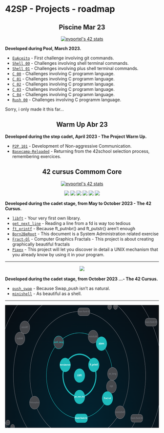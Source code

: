 # 42SP - Projects - roadmap

<h2 align="center">
	Piscine Mar 23
</h2>

<p align="center">
	<a href="https://github.com/JaeSeoKim/badge42"><img src="https://badge42.vercel.app/api/v2/clgz3vp5u001608l5gzuhclek/stats?cursusId=9&coalitionId=undefined" alt="evportel's 42 stats" /></a>
</p>

<strong>Developed during Pool, March 2023.</strong><br>

* [`EuAceito`](https://github.com/evertonportela/42cursus-Piscine-C/tree/main/0.%20euaceito)	- First challenge involving git commands.
* [`Shell 00`](https://github.com/evertonportela/42cursus-Piscine-C/tree/main/1.%20shell00/)	- Challenges involving shell terminal commands.
* [`Shell 01`](https://github.com/evertonportela/42cursus-Piscine-C/tree/main/2.%20shell01/)	- Challenges involving plus shell terminal commands.
* [`C 00`](https://github.com/evertonportela/42cursus-Piscine-C/tree/main/3.%20C00/)	- Challenges involving C programm language.
* [`C 01`](https://github.com/evertonportela/42cursus-Piscine-C/tree/main/4.%20C01/)	- Challenges involving C programm language.
* [`C 02`](https://github.com/evertonportela/42cursus-Piscine-C/tree/main/5.%20C02/)	- Challenges involving C programm language.
* [`C 03`](https://github.com/evertonportela/42cursus-Piscine-C/tree/main/6.%20C03/)	- Challenges involving C programm language.
* [`C 04`](https://github.com/evertonportela/42cursus-Piscine-C/tree/main/7.%20C04/)	- Challenges involving C programm language.
* [`Rush 00`](https://github.com/evertonportela/42cursus-Piscine-C/tree/main/Rush00/)	- Challenges involving C programm language.
<p>Sorry, i only made it this far...</p>


<h2 align="center">
	Warm Up Abr 23
</h2>

<strong>Developed during the step cadet, April 2023 - The Project Warm Up.</strong><br>

* [`P2P 101`](#)	- Development of Non-aggressive Communication.
* [`Basecamp-Reloaded`](https://github.com/evertonportela/42cursus-00-Warm-Up/tree/main/Basecamp-Reloaded)	- Returning from the 42school selection process, remembering exercices.

<h2 align="center">
	42 cursus Commom Core
</h2>
<p align="center">
	<a href="https://profile.intra.42.fr/users/evportel"><img src="https://game.42sp.org.br/static/assets/achievements/phase_onee.png" alt="evportel's 42 stats" /></a>
</p>
<p align="center">
	<a href="#"><img src="https://game.42sp.org.br/static/assets/achievements/libftm.png" width="100px"/></a>
	<a href="#"><img src="https://game.42sp.org.br/static/assets/achievements/get_next_linee.png" width="100px"/></a>
	<a href="#"><img src="https://game.42sp.org.br/static/assets/achievements/ft_printfe.png" width="100px"/></a>
	<a href="#"><img src="https://game.42sp.org.br/static/assets/achievements/born2berootm.png" width="100px"/></a>
	<a href="#"><img src="https://game.42sp.org.br/static/assets/achievements/fract-olm.png" width="100px"/></a>
	<a href="#"><img src="https://game.42sp.org.br/static/assets/achievements/pipexe.png" width="100px"/></a>
</p>

<strong>Developed during the cadet stage, from May to October 2023 - The 42 Cursus.</strong><br>

* [`libft`](https://github.com/evertonportela/42cursus-01-Libft/tree/main)	- Your very first own library.
* [`get_next_line`](https://github.com/evertonportela/42cursus-02-Get-Next-Line/tree/master)	- Reading a line from a fd is way too tedious
* [`ft_printf`](https://github.com/evertonportela/42cursus-03-FT-Printf/tree/master)	- Because ft_putnbr() and ft_putstr() aren’t enough
* [`Born2BeRoot`](https://github.com/evertonportela/42cursus-04-Born2BeRoot/tree/master)	- This document is a System Administration related exercise
* [`Fract-Ol`](https://github.com/evertonportela/42cursus-05-Fract-ol/tree/master)	- Computer Graphics Fractals - This project is about creating graphically beautiful fractals
* [`Pipex`](https://github.com/evertonportela/42cursus-05-Fract-ol/tree/master)	-  This project will let you discover in detail a UNIX mechanism that you already know by using it in your program. 

----
<!--
<p align="center">
	<a href="https://profile.intra.42.fr/users/evportel"><img src="https://game.42sp.org.br/static/assets/achievements/phase_onee.png" alt="evportel's 42 stats" /></a>
</p>
<p align="center">
	<a href="#"><img src="https://game.42sp.org.br/static/assets/achievements/.png" width="70px"/></a>
</p>
-->
<p align="center">
	<a href="#"><img src="https://game.42sp.org.br/static/assets/achievements/push_swapn.png" width="100px"/></a>
</p>

<strong>Developed during the cadet stage, from October 2023 ...- The 42 Cursus.</strong><br>

* [`push_swap`](https://github.com/evertonportela/42cursus-07-Push_swap/tree/master)	- Because Swap_push isn’t as natural.
* [`minishell`](https://github.com/evertonportela/42cursus-08-Minishell/tree/master)	- As beautiful as a shell.

<!-- 
* [`ft_printf`](https://github.com/evertonportela/42cursus-03-FT-Printf/tree/master)	- Because ft_putnbr() and ft_putstr() aren’t enough 
* [`Born2BeRoot`](https://github.com/evertonportela/42cursus-04-Born2BeRoot/tree/master)	- This document is a System Administration related exercise
* [`Fract-Ol`](https://github.com/evertonportela/42cursus-05-Fract-ol/tree/master)	- Computer Graphics Fractals - This project is about creating graphically beautiful fractals
* [`Pipex`](https://github.com/evertonportela/42cursus-05-Fract-ol/tree/master)	-  This project will let you discover in detail a UNIX mechanism that you already know by using it in your program. 
-->
----
<p align="center">
	<a href="https://profile.intra.42.fr/users/evportel">
		<img height="400px" src="assets/intra_holy_graph.png"/>
	</a>
</p>
<!-- comment * [`born2beroot`](#)	- This document is a System Administration related exercise -->

<!-- Inserir novo submodulo
** git submodule add git@github.com:evertonportela/42cursus-03-FT-Printf.git nome-pasta-meu-submodule -->

<!-- Atualizar submodulo existente, dentro do repositório desejado, fazer um pull
** git pull origin main -->

